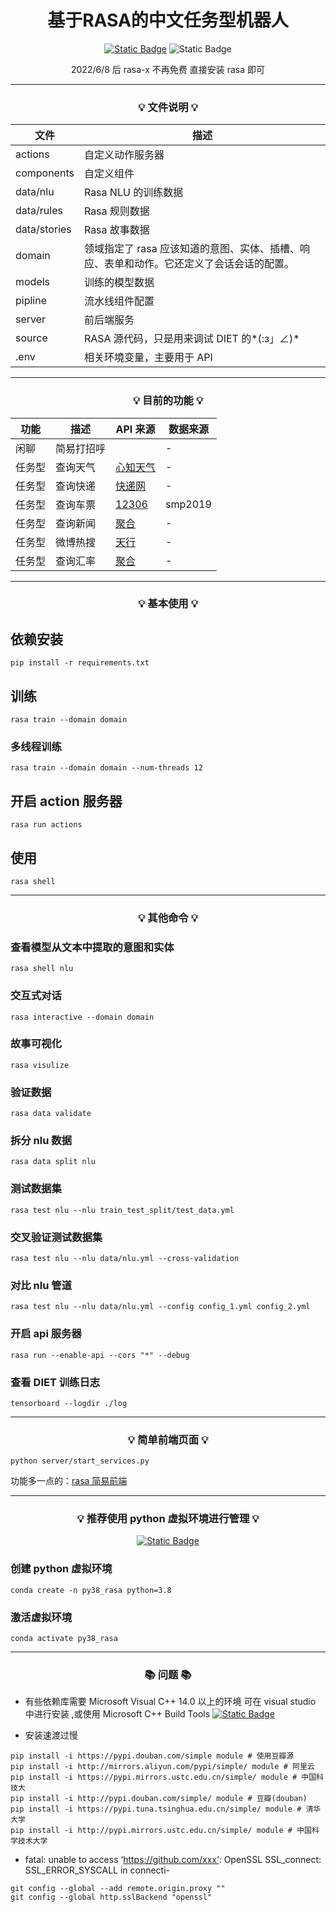 <h1 align="center">基于RASA的中文任务型机器人</h1>
<div align="center">

[![Static Badge](https://img.shields.io/badge/rasa-3.6-blue)](https://github.com/RasaHQ/rasa)
![Static Badge](https://img.shields.io/badge/python-3.8-orange)

</div>

<div align="center">

2022/6/8 后 rasa-x 不再免费 直接安装 rasa 即可

</div>

<hr />

<h3 align="center">

💡 **文件说明** 💡

</h3>

| 文件         | 描述                                                                                     |
| ------------ | ---------------------------------------------------------------------------------------- |
| actions      | 自定义动作服务器                                                                         |
| components   | 自定义组件                                                                               |
| data/nlu     | Rasa NLU 的训练数据                                                                      |
| data/rules   | Rasa 规则数据                                                                            |
| data/stories | Rasa 故事数据                                                                            |
| domain       | 领域指定了 rasa 应该知道的意图、实体、插槽、响应、表单和动作。它还定义了会话会话的配置。 |
| models       | 训练的模型数据                                                                           |
| pipline      | 流水线组件配置                                                                           |
| server       | 前后端服务                                                                               |
| source       | RASA 源代码，只是用来调试 DIET 的*(:з」∠)*                                               |
| .env         | 相关环境变量，主要用于 API                                                               |

<hr/>

<h3 align="center">

💡 **目前的功能** 💡

</h3>

| 功能   | 描述       | API 来源                               | 数据来源 |
| ------ | ---------- | -------------------------------------- | -------- |
| 闲聊   | 简易打招呼 |                                        | -        |
| 任务型 | 查询天气   | [心知天气](https://www.seniverse.com/) | -        |
| 任务型 | 查询快递   | [快递网](http://www.kuaidi.com/)       | -        |
| 任务型 | 查询车票   | [12306](https://kyfw.12306.cn/)        | smp2019  |
| 任务型 | 查询新闻   | [聚合](https://www.juhe.cn/)           | -        |
| 任务型 | 微博热搜   | [天行](https://www.tianapi.com/)       | -        |
| 任务型 | 查询汇率   | [聚合](https://www.juhe.cn/)           | -        |

<hr/>

<h3 align="center">

💡 **基本使用** 💡

</h3>

## 依赖安装

`pip install -r requirements.txt`

## 训练

`rasa train --domain domain`

### 多线程训练

`rasa train --domain domain --num-threads 12`

## 开启 action 服务器

`rasa run actions`

## 使用

`rasa shell`

<hr />

<h3 align="center">

💡 **其他命令** 💡

</h3>

### 查看模型从文本中提取的意图和实体

`rasa shell nlu`

### 交互式对话

`rasa interactive --domain domain`

### 故事可视化

`rasa visulize`

### 验证数据

`rasa data validate`

### 拆分 nlu 数据

`rasa data split nlu`

### 测试数据集

`rasa test nlu --nlu train_test_split/test_data.yml`

### 交叉验证测试数据集

`rasa test nlu --nlu data/nlu.yml --cross-validation`

### 对比 nlu 管道

`rasa test nlu --nlu data/nlu.yml --config config_1.yml config_2.yml`

### 开启 api 服务器

`rasa run --enable-api --cors "*" --debug`

### 查看 DIET 训练日志

`tensorboard --logdir ./log `

<hr />

<h3 align="center">

💡 **简单前端页面** 💡

</h3>

`python server/start_services.py `

功能多一点的：[rasa 简易前端](https://github.com/lyirs/rasa_web)

<hr />

<h3 align="center">

💡 **推荐使用 python 虚拟环境进行管理** 💡

</h3>

<div align="center">

[![Static Badge](https://img.shields.io/badge/Miniconda-blue)](https://conda.io/en/latest/miniconda.html)

</div>

### 创建 python 虚拟环境

`conda create -n py38_rasa python=3.8`

### 激活虚拟环境

`conda activate py38_rasa`

<hr />

<h3 align="center">

📚 **问题** 📚

</h3>

- 有些依赖库需要 Microsoft Visual C++ 14.0 以上的环境 可在 visual studio 中进行安装
  ,或使用 Microsoft C++ Build Tools [![Static Badge](https://img.shields.io/badge/visual_cpp_build_tools-blue)](https://visualstudio.microsoft.com/zh-hans/visual-cpp-build-tools/)

- 安装速渡过慢

```
pip install -i https://pypi.douban.com/simple module # 使用豆瓣源
pip install -i http://mirrors.aliyun.com/pypi/simple/ module # 阿里云
pip install -i https://pypi.mirrors.ustc.edu.cn/simple/ module # 中国科技大
pip install -i http://pypi.douban.com/simple/ module # 豆瓣(douban)
pip install -i https://pypi.tuna.tsinghua.edu.cn/simple/ module # 清华大学
pip install -i http://pypi.mirrors.ustc.edu.cn/simple/ module # 中国科学技术大学
```

- fatal: unable to access ‘https://github.com/xxx‘: OpenSSL SSL_connect: SSL_ERROR_SYSCALL in connecti-

```
git config --global --add remote.origin.proxy ""
git config --global http.sslBackend "openssl"
```
